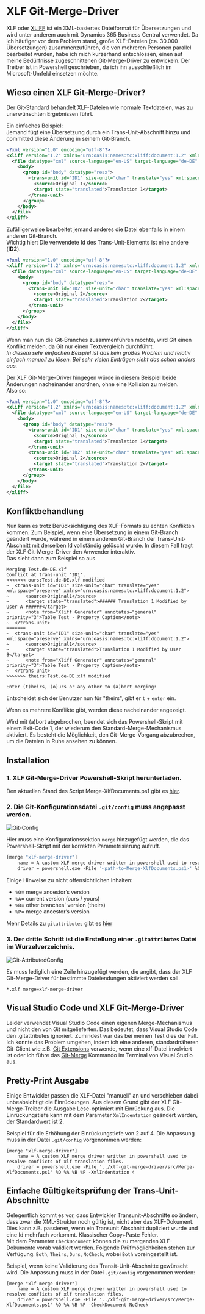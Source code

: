 # XLF Git-Merge-Driver 

XLF oder [XLIFF](https://en.wikipedia.org/wiki/XLIFF) ist ein XML-basiertes Dateiformat für Übersetzungen und wird unter anderem auch mit Dynamics 365 Business Central verwendet.
Da ich häufiger vor dem Problem stand, große XLF-Dateien (ca. 30.000 Übersetzungen) zusammenzuführen, die von mehreren Personen parallel bearbeitet wurden, habe ich mich kurzerhand entschlossen, einen auf meine Bedürfnisse zugeschnittenen Git-Merge-Driver zu entwickeln. Der Treiber ist in Powershell geschrieben, da ich ihn ausschließlich im Microsoft-Umfeld einsetzen möchte.

## Wieso einen XLF Git-Merge-Driver?   
Der Git-Standard behandelt XLF-Dateien wie normale Textdateien, was zu unerwünschten Ergebnissen führt.

Ein einfaches Beispiel:   
Jemand fügt eine Übersetzung durch ein Trans-Unit-Abschnitt hinzu und committed diese Änderung in seinem Git-Branch.
``` Xml
<?xml version="1.0" encoding="utf-8"?>
<xliff version="1.2" xmlns="urn:oasis:names:tc:xliff:document:1.2" xmlns:xsi="http://www.w3.org/2001/XMLSchema-instance" xsi:schemaLocation="urn:oasis:names:tc:xliff:document:1.2 xliff-core-1.2-transitional.xsd">
  <file datatype="xml" source-language="en-US" target-language="de-DE" >
    <body>
      <group id="body" datatype="resx">
        <trans-unit id="ID1" size-unit="char" translate="yes" xml:space="preserve">
          <source>Original 1</source>
          <target state="translated">Translation 1</target>
        </trans-unit>     
      </group>
    </body>
  </file>
</xliff>
```

Zufälligerweise bearbeitet jemand anderes die Datei ebenfalls in einem anderen Git-Branch.   
Wichtig hier: Die verwendete Id des Trans-Unit-Elements ist eine andere (**ID2**).
``` Xml
<?xml version="1.0" encoding="utf-8"?>
<xliff version="1.2" xmlns="urn:oasis:names:tc:xliff:document:1.2" xmlns:xsi="http://www.w3.org/2001/XMLSchema-instance" xsi:schemaLocation="urn:oasis:names:tc:xliff:document:1.2 xliff-core-1.2-transitional.xsd">
  <file datatype="xml" source-language="en-US" target-language="de-DE" >
    <body>
      <group id="body" datatype="resx">
        <trans-unit id="ID2" size-unit="char" translate="yes" xml:space="preserve">
          <source>Original 2</source>
          <target state="translated">Translation 2</target>
        </trans-unit>     
      </group>
    </body>
  </file>
</xliff>
```

Wenn man nun die Git-Branches zusammenführen möchte, wird Git einen Konflikt melden, da Git nur einen Textvergleich durchführt.   
_In diesem sehr einfachen Beispiel ist das kein großes Problem und relativ einfach manuell zu lösen. Bei sehr vielen Einträgen sieht das schon anders aus._


Der XLF Git-Merge-Driver hingegen würde in diesem Beispiel beide Änderungen nacheinander anordnen, ohne eine Kollision zu melden.   
Also so:
``` Xml
<?xml version="1.0" encoding="utf-8"?>
<xliff version="1.2" xmlns="urn:oasis:names:tc:xliff:document:1.2" xmlns:xsi="http://www.w3.org/2001/XMLSchema-instance" xsi:schemaLocation="urn:oasis:names:tc:xliff:document:1.2 xliff-core-1.2-transitional.xsd">
  <file datatype="xml" source-language="en-US" target-language="de-DE" >
    <body>
      <group id="body" datatype="resx">
        <trans-unit id="ID1" size-unit="char" translate="yes" xml:space="preserve">
          <source>Original 1</source>
          <target state="translated">Translation 1</target>
        </trans-unit>  
        <trans-unit id="ID2" size-unit="char" translate="yes" xml:space="preserve">
          <source>Original 2</source>
          <target state="translated">Translation 2</target>
        </trans-unit>    
      </group>
    </body>
  </file>
</xliff>
```

## Konfliktbehandlung
Nun kann es trotz Berücksichtigung des XLF-Formats zu echten Konflikten kommen. 
Zum Beispiel, wenn eine Übersetzung in einem Git-Branch geändert wurde, während in einem anderen Git-Branch der Trans-Unit-Abschnitt mit derselben Id vollständig gelöscht wurde. In diesem Fall fragt der XLF Git-Merge-Driver den Anwender interaktiv.  
Das sieht dann zum Beispiel so aus.

```
Merging Test.de-DE.xlf
Conflict at trans-unit 'ID1'.
<<<<<<< ours:Test.de-DE.xlf modified
~  <trans-unit id="ID1" size-unit="char" translate="yes" xml:space="preserve" xmlns="urn:oasis:names:tc:xliff:document:1.2">
~      <source>Original1</source>
~      <target state="translated">###### Translation 1 Modified by User A ######</target>
~      <note from="Xliff Generator" annotates="general" priority="3">Table Test - Property Caption</note>
~  </trans-unit>
=======
~  <trans-unit id="ID1" size-unit="char" translate="yes" xml:space="preserve" xmlns="urn:oasis:names:tc:xliff:document:1.2">
~      <source>Original1</source>
~      <target state="translated">Translation 1 Modified by User B</target>
~      <note from="Xliff Generator" annotates="general" priority="3">Table Test - Property Caption</note>
~  </trans-unit>
>>>>>>> theirs:Test.de-DE.xlf modified

Enter (t)heirs, (o)urs or any other to (a)bort merging:
```
Entscheidet sich der Benutzer nun für "theirs", gibt er `t` + `enter` ein.

Wenn es mehrere Konflikte gibt, werden diese nacheinander angezeigt. 

Wird mit (a)bort abgebrochen, beendet sich das Powershell-Skript mit einem Exit-Code 1, der wiederum den Standard-Merge-Mechanismus aktiviert. Es besteht die Möglichkeit, den Git-Merge-Vorgang abzubrechen, um die Dateien in Ruhe ansehen zu können.


## Installation

### 1. XLF Git-Merge-Driver Powershell-Skript herunterladen.
Den aktuellen Stand des Script Merge-XlfDocuments.ps1 gibt es [hier](https://github.com/KonnosPB/xlf-git-merge-driver/blob/main/src/Merge-XlfDocuments.ps1).

### 2. Die Git-Konfigurationsdatei `.git/config` muss angepasst werden.

![Git-Config](./img/git_config.png)

Hier muss eine Konfigurationssektion `merge` hinzugefügt werden, die das Powershell-Skript mit der korrekten Parametrisierung aufruft.

``` Dockerfile
[merge "xlf-merge-driver"]
	name = A custom XLF merge driver written in powershell used to resolve conflicts of xlf translation files.
	driver = powershell.exe -File '<path-to-Merge-XlfDocuments.ps1>' %O %A %B %P
```

Einige Hinweise zu nicht offensichtlichen Inhalten:
- `%O`= merge ancestor’s version  
- `%A`= current version  (ours / yours)
- `%B`= other branches' version (theirs)
- `%P`= merge ancestor’s version

Mehr Details zu `gitattributes` gibt es [hier](https://git-scm.com/docs/gitattributes)

### 3. Der dritte Schritt ist die Erstellung einer `.gitattributes` Datei im Wurzelverzeichnis.
![Git-AttributedConfig](./img/git_attributes.png)

Es muss lediglich eine Zeile hinzugefügt werden, die angibt, dass der XLF Git-Merge-Driver für bestimmte Dateiendungen aktiviert werden soll.

```
*.xlf merge=xlf-merge-driver
```

## Visual Studio Code und XLF Git-Merge-Driver
Leider verwendet Visual Studio Code einen eigenen Merge-Mechanismus und nicht den von Git mitgelieferten. Das bedeutet, dass Visual Studio Code den .gitattributes ignoriert. Zumindest war das bei meinen Test dies der Fall.   
Ich konnte das Problem umgehen, indem ich eine anderen, standardnäheren Git-Client wie z.B. [Git Extensions](https://gitextensions.github.io/) verwende, wenn eine xlf-Datei involviert ist oder ich führe das [Git-Merge](https://git-scm.com/docs/git-merge) Kommando im Terminal von Visual Studio aus.


## Pretty-Print Ausgabe

Einige Entwickler passen die XLF-Datei "manuell" an und verschieben dabei unbeabsichtigt die Einrückungen. Aus diesem Grund gibt der XLF Git-Merge-Treiber die Ausgabe Lese-optimiert mit Einrückung aus. Die Einrückungstiefe kann mit dem Parameter `XmlIndentation` geändert werden, der Standardwert ist 2.

Beispiel für die Erhöhung der Einrückungstiefe von 2 auf 4. Die Anpassung muss in der Datei `.git/config` vorgenommen werden:
```
[merge "xlf-merge-driver"]
	name = A custom XLF merge driver written in powershell used to resolve conflicts of xlf translation files.
	driver = powershell.exe -File '../xlf-git-merge-driver/src/Merge-XlfDocuments.ps1' %O %A %B %P -XmlIndentation 4
```  

## Einfache Gültigkeitsprüfung der Trans-Unit-Abschnitte
Gelegentlich kommt es vor, dass Entwickler Transunit-Abschnitte so ändern, dass zwar die XML-Struktur noch gültig ist, nicht aber das XLF-Dokument.
Dies kann z.B. passieren, wenn ein Transunit Abschnitt dupliziert wurde und eine Id mehrfach vorkommt. Klassischer Copy+Paste Fehler.   
Mit dem Parameter `CheckDocument` können die zu mergenden XLF-Dokumente vorab validiert werden. Folgende Prüfmöglichkeiten stehen zur Verfügung. `Both`, `Theirs`, `Ours`, `NoCheck`, wobei `Both` voreingestellt ist.

Beispiel, wenn keine Validierung des Transit-Unit-Abschnitte gewünscht wird. Die Anpassung muss in der Datei `.git/config` vorgenommen werden:

```
[merge "xlf-merge-driver"]
	name = A custom XLF merge driver written in powershell used to resolve conflicts of xlf translation files.
	driver = powershell.exe -File '../xlf-git-merge-driver/src/Merge-XlfDocuments.ps1' %O %A %B %P -CheckDocument NoCheck
```  